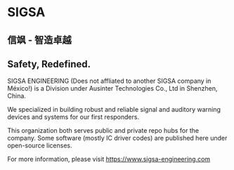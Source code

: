 # SIGSA
## 信飒 - 智造卓越
## Safety, Redefined.

SIGSA ENGINEERING (Does not affliated to another SIGSA company in México!) is a Division under Ausinter Technologies Co., Ltd in Shenzhen, China.

We specialized in building robust and reliable signal and auditory warning devices and systems for our first responders.

This organization both serves public and private repo hubs for the company. Some software (mostly IC driver codes) are published here under open-source licenses.

For more information, please visit https://www.sigsa-engineering.com
